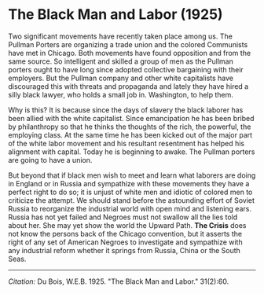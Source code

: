 # The Black Man and Labor (1925)

Two significant movements have recently taken place among us. The Pullman Porters are organizing a trade union and the colored Communists have met in Chicago. Both movements have found opposition and from the same source. So intelligent and skilled a group of men as the Pullman porters ought to have long since adopted collective bargaining with their employers. But the Pullman company and other white capitalists have discouraged this with threats and propaganda and lately they have hired a silly black lawyer, who holds a small job in. Washington, to help them.

Why is this? It is because since the days of slavery the black laborer has been allied with the white capitalist. Since emancipation he has been bribed by philanthropy so that he thinks the thoughts of the rich, the powerful, the employing class. At the same time he has been kicked out of the major part of the white labor movement and his resultant resentment has helped his alignment with capital. Today he is beginning to awake. The Pullman porters are going to have a union.

But beyond that if black men wish to meet and learn what laborers are doing in England or in Russia and sympathize with these movements they have a perfect right to do so; it is unjust of white men and idiotic of colored men to criticize the attempt. We should stand before the astounding effort of Soviet Russia to reorganize the industrial world with open mind and listening ears. Russia has not yet failed and Negroes must not swallow all the lies told about her. She may yet show the world the Upward Path. **The Crisis** does not know the persons back of the Chicago convention, but it asserts the right of any set of American Negroes to investigate and sympathize with any industrial reform whether it springs from Russia, China or the South Seas.


_________________
*Citation:* Du Bois, W.E.B. 1925. "The Black Man and Labor."  31(2):60.
